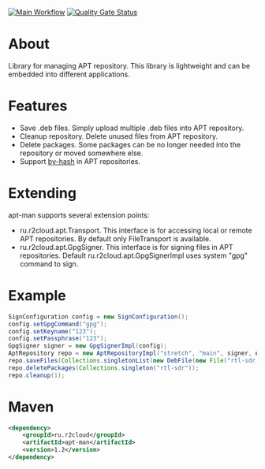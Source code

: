 [![Main Workflow](https://github.com/dernasherbrezon/apt-man/actions/workflows/build.yml/badge.svg)](https://github.com/dernasherbrezon/apt-man/actions/workflows/build.yml) [![Quality Gate Status](https://sonarcloud.io/api/project_badges/measure?project=dernasherbrezon_apt-man&metric=alert_status)](https://sonarcloud.io/summary/new_code?id=dernasherbrezon_apt-man)

# About

Library for managing APT repository. This library is lightweight and can be embedded into different applications.

# Features

  * Save .deb files. Simply upload multiple .deb files into APT repository.
  * Cleanup repository. Delete unused files from APT repository.
  * Delete packages. Some packages can be no longer needed into the repository or moved somewhere else.
  * Support [by-hash](https://wiki.ubuntu.com/AptByHash) in APT repositories.
  
# Extending

apt-man supports several extension points:

 * ru.r2cloud.apt.Transport. This interface is for accessing local or remote APT repositories. By default only FileTransport is available.
 * ru.r2cloud.apt.GpgSigner. This interface is for signing files in APT repositories. Default ru.r2cloud.apt.GpgSignerImpl uses system "gpg" command to sign.
 
# Example

```java
SignConfiguration config = new SignConfiguration();
config.setGpgCommand("gpg");
config.setKeyname("123");
config.setPassphrase("123");
GpgSigner signer = new GpgSignerImpl(config);
AptRepository repo = new AptRepositoryImpl("stretch", "main", signer, new FileTransport("/var/www/apt"));
repo.saveFiles(Collections.singletonList(new DebFile(new File("rtl-sdr_0.6_armhf.deb"))));
repo.deletePackages(Collections.singleton("rtl-sdr"));
repo.cleanup(1);
```

# Maven


```xml
<dependency>
	<groupId>ru.r2cloud</groupId>
	<artifactId>apt-man</artifactId>
	<version>1.2</version>
</dependency>
```